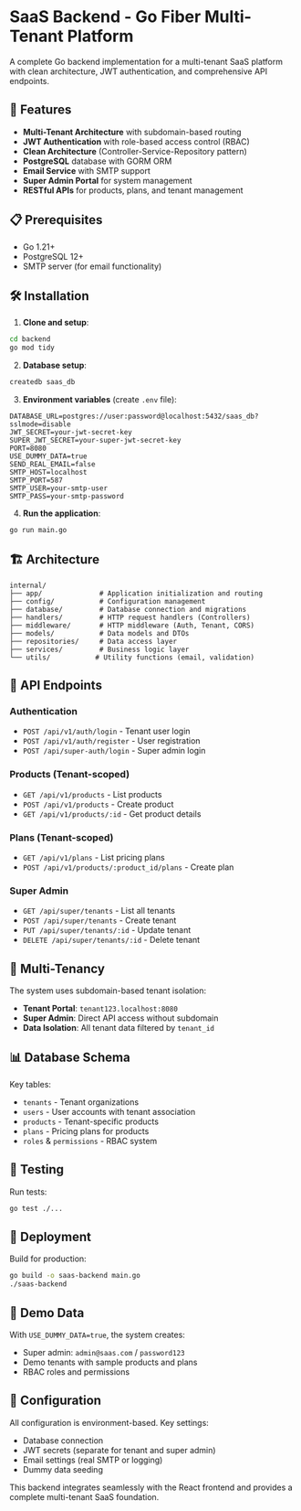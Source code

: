 # SaaS Backend - Go Fiber Multi-Tenant Platform

A complete Go backend implementation for a multi-tenant SaaS platform with clean architecture, JWT authentication, and comprehensive API endpoints.

## 🚀 Features

- **Multi-Tenant Architecture** with subdomain-based routing
- **JWT Authentication** with role-based access control (RBAC)
- **Clean Architecture** (Controller-Service-Repository pattern)
- **PostgreSQL** database with GORM ORM
- **Email Service** with SMTP support
- **Super Admin Portal** for system management
- **RESTful APIs** for products, plans, and tenant management

## 📋 Prerequisites

- Go 1.21+
- PostgreSQL 12+
- SMTP server (for email functionality)

## 🛠 Installation

1. **Clone and setup**:
```bash
cd backend
go mod tidy
```

2. **Database setup**:
```bash
createdb saas_db
```

3. **Environment variables** (create `.env` file):
```env
DATABASE_URL=postgres://user:password@localhost:5432/saas_db?sslmode=disable
JWT_SECRET=your-jwt-secret-key
SUPER_JWT_SECRET=your-super-jwt-secret-key
PORT=8080
USE_DUMMY_DATA=true
SEND_REAL_EMAIL=false
SMTP_HOST=localhost
SMTP_PORT=587
SMTP_USER=your-smtp-user
SMTP_PASS=your-smtp-password
```

4. **Run the application**:
```bash
go run main.go
```

## 🏗 Architecture

```
internal/
├── app/              # Application initialization and routing
├── config/           # Configuration management
├── database/         # Database connection and migrations
├── handlers/         # HTTP request handlers (Controllers)
├── middleware/       # HTTP middleware (Auth, Tenant, CORS)
├── models/           # Data models and DTOs
├── repositories/     # Data access layer
├── services/         # Business logic layer
└── utils/           # Utility functions (email, validation)
```

## 🔐 API Endpoints

### Authentication
- `POST /api/v1/auth/login` - Tenant user login
- `POST /api/v1/auth/register` - User registration
- `POST /api/super-auth/login` - Super admin login

### Products (Tenant-scoped)
- `GET /api/v1/products` - List products
- `POST /api/v1/products` - Create product
- `GET /api/v1/products/:id` - Get product details

### Plans (Tenant-scoped)
- `GET /api/v1/plans` - List pricing plans
- `POST /api/v1/products/:product_id/plans` - Create plan

### Super Admin
- `GET /api/super/tenants` - List all tenants
- `POST /api/super/tenants` - Create tenant
- `PUT /api/super/tenants/:id` - Update tenant
- `DELETE /api/super/tenants/:id` - Delete tenant

## 🔄 Multi-Tenancy

The system uses subdomain-based tenant isolation:

- **Tenant Portal**: `tenant123.localhost:8080`
- **Super Admin**: Direct API access without subdomain
- **Data Isolation**: All tenant data filtered by `tenant_id`

## 📊 Database Schema

Key tables:
- `tenants` - Tenant organizations
- `users` - User accounts with tenant association
- `products` - Tenant-specific products
- `plans` - Pricing plans for products
- `roles` & `permissions` - RBAC system

## 🧪 Testing

Run tests:
```bash
go test ./...
```

## 🚀 Deployment

Build for production:
```bash
go build -o saas-backend main.go
./saas-backend
```

## 📝 Demo Data

With `USE_DUMMY_DATA=true`, the system creates:
- Super admin: `admin@saas.com` / `password123`
- Demo tenants with sample products and plans
- RBAC roles and permissions

## 🔧 Configuration

All configuration is environment-based. Key settings:
- Database connection
- JWT secrets (separate for tenant and super admin)
- Email settings (real SMTP or logging)
- Dummy data seeding

This backend integrates seamlessly with the React frontend and provides a complete multi-tenant SaaS foundation.